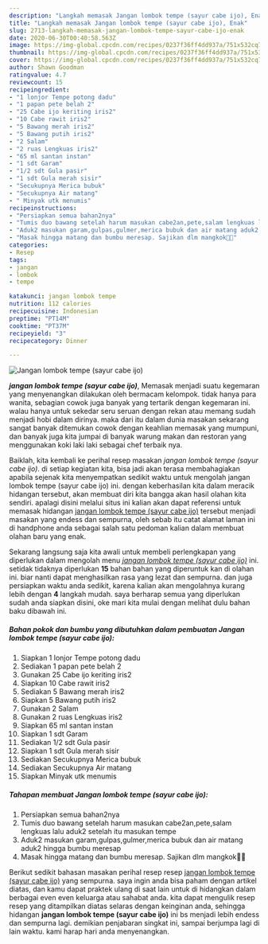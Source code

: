 ```yaml
---
description: "Langkah memasak Jangan lombok tempe (sayur cabe ijo), Enak"
title: "Langkah memasak Jangan lombok tempe (sayur cabe ijo), Enak"
slug: 2713-langkah-memasak-jangan-lombok-tempe-sayur-cabe-ijo-enak
date: 2020-06-30T00:40:58.563Z
image: https://img-global.cpcdn.com/recipes/0237f36ff4dd937a/751x532cq70/jangan-lombok-tempe-sayur-cabe-ijo-foto-resep-utama.jpg
thumbnail: https://img-global.cpcdn.com/recipes/0237f36ff4dd937a/751x532cq70/jangan-lombok-tempe-sayur-cabe-ijo-foto-resep-utama.jpg
cover: https://img-global.cpcdn.com/recipes/0237f36ff4dd937a/751x532cq70/jangan-lombok-tempe-sayur-cabe-ijo-foto-resep-utama.jpg
author: Shawn Goodman
ratingvalue: 4.7
reviewcount: 15
recipeingredient:
- "1 lonjor Tempe potong dadu"
- "1 papan pete belah 2"
- "25 Cabe ijo keriting iris2"
- "10 Cabe rawit iris2"
- "5 Bawang merah iris2"
- "5 Bawang putih iris2"
- "2 Salam"
- "2 ruas Lengkuas iris2"
- "65 ml santan instan"
- "1 sdt Garam"
- "1/2 sdt Gula pasir"
- "1 sdt Gula merah sisir"
- "Secukupnya Merica bubuk"
- "Secukupnya Air matang"
- " Minyak utk menumis"
recipeinstructions:
- "Persiapkan semua bahan2nya"
- "Tumis duo bawang setelah harum masukan cabe2an,pete,salam lengkuas lalu aduk2 setelah itu masukan tempe"
- "Aduk2 masukan garam,gulpas,gulmer,merica bubuk dan air matang aduk2 hingga bumbu meresap"
- "Masak hingga matang dan bumbu meresap. Sajikan dlm mangkok🤤🤩"
categories:
- Resep
tags:
- jangan
- lombok
- tempe

katakunci: jangan lombok tempe 
nutrition: 112 calories
recipecuisine: Indonesian
preptime: "PT14M"
cooktime: "PT37M"
recipeyield: "3"
recipecategory: Dinner

---
```



![Jangan lombok tempe (sayur cabe ijo)](https://img-global.cpcdn.com/recipes/0237f36ff4dd937a/751x532cq70/jangan-lombok-tempe-sayur-cabe-ijo-foto-resep-utama.jpg)

<b><i>jangan lombok tempe (sayur cabe ijo)</i></b>, Memasak menjadi suatu kegemaran yang menyenangkan dilakukan oleh bermacam kelompok. tidak hanya para wanita, sebagian cowok juga banyak yang tertarik dengan kegemaran ini. walau hanya untuk sekedar seru seruan dengan rekan atau memang sudah menjadi hobi dalam dirinya. maka dari itu dalam dunia masakan sekarang sangat banyak ditemukan cowok dengan keahlian memasak yang mumpuni, dan banyak juga kita jumpai di banyak warung makan dan restoran yang menggunakan koki laki laki sebagai chef terbaik nya.

Baiklah, kita kembali ke perihal resep masakan <i>jangan lombok tempe (sayur cabe ijo)</i>. di setiap kegiatan kita, bisa jadi akan terasa membahagiakan apabila sejenak kita menyempatkan sedikit waktu untuk mengolah jangan lombok tempe (sayur cabe ijo) ini. dengan keberhasilan kita dalam meracik hidangan tersebut, akan membuat diri kita bangga akan hasil olahan kita sendiri. apalagi disini melalui situs ini kalian akan dapat referensi untuk memasak hidangan <u>jangan lombok tempe (sayur cabe ijo)</u> tersebut menjadi masakan yang endess dan sempurna, oleh sebab itu catat alamat laman ini di handphone anda sebagai salah satu pedoman kalian dalam membuat olahan baru yang enak.




Sekarang langsung saja kita awali untuk membeli perlengkapan yang diperlukan dalam mengolah menu <u><i>jangan lombok tempe (sayur cabe ijo)</i></u> ini. setidak tidaknya diperlukan <b>15</b> bahan bahan yang diperuntuk kan di olahan ini. biar nanti dapat menghasilkan rasa yang lezat dan sempurna. dan juga persiapkan waktu anda sedikit, karena kalian akan mengolahnya kurang lebih dengan <b>4</b> langkah mudah. saya berharap semua yang diperlukan sudah anda siapkan disini, oke mari kita mulai dengan melihat dulu bahan baku dibawah ini.

<!--inarticleads1-->

##### Bahan pokok dan bumbu yang dibutuhkan dalam pembuatan Jangan lombok tempe (sayur cabe ijo):

1. Siapkan 1 lonjor Tempe potong dadu
1. Sediakan 1 papan pete belah 2
1. Gunakan 25 Cabe ijo keriting iris2
1. Siapkan 10 Cabe rawit iris2
1. Sediakan 5 Bawang merah iris2
1. Siapkan 5 Bawang putih iris2
1. Gunakan 2 Salam
1. Gunakan 2 ruas Lengkuas iris2
1. Siapkan 65 ml santan instan
1. Siapkan 1 sdt Garam
1. Sediakan 1/2 sdt Gula pasir
1. Siapkan 1 sdt Gula merah sisir
1. Sediakan Secukupnya Merica bubuk
1. Sediakan Secukupnya Air matang
1. Siapkan  Minyak utk menumis




<!--inarticleads2-->

##### Tahapan membuat Jangan lombok tempe (sayur cabe ijo):

1. Persiapkan semua bahan2nya
1. Tumis duo bawang setelah harum masukan cabe2an,pete,salam lengkuas lalu aduk2 setelah itu masukan tempe
1. Aduk2 masukan garam,gulpas,gulmer,merica bubuk dan air matang aduk2 hingga bumbu meresap
1. Masak hingga matang dan bumbu meresap. Sajikan dlm mangkok🤤🤩




Berikut sedikit bahasan masakan perihal resep resep <u>jangan lombok tempe (sayur cabe ijo)</u> yang sempurna. saya ingin anda bisa paham dengan artikel diatas, dan kamu dapat praktek ulang di saat lain untuk di hidangkan dalam berbagai even even keluarga atau sahabat anda. kita dapat mengulik resep resep yang ditampilkan diatas selaras dengan keinginan anda, sehingga hidangan <b>jangan lombok tempe (sayur cabe ijo)</b> ini bs menjadi lebih endess dan sempurna lagi. demikian penjabaran singkat ini, sampai berjumpa lagi di lain waktu. kami harap hari anda menyenangkan.
